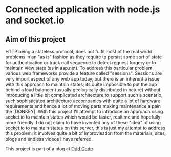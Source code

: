 # Connected application with node.js and socket.io

## Aim of this project
HTTP being a stateless protocol, does not fulfil most of the real world problems
in an "as is" fashion as they require to persist some sort of state for
authentication or track call sequence to detect request forgery or to maintain
view state (as in asp.net). To address this particular problem various web frameworks
provide a feature called "sessions". Sessions are very import aspect of any web
app today, but there is an inherent a issue with this approach to maintain states;
its quite impossible to put the app behind a load balancer (usually geologically
distributed in nature) without introducing a little bit complicated architecture
to support such a scenario; such sophisticated architecture accompanies with quite
a lot of hardware requirements and hence a lot of moving parts making maintenance
a pain the [DONKEY]. With this project I'll attempt to introduce an approach using
socket.io to maintain states which would be faster, realtime and hopefully more
friendly. I do not claim to have invented any of these "idea" of using socket.io
to maintain states on this server, this is just my attempt to address this problem;
it involves quite a bit of improvisation from the materials, sites, blogs and
endless videos I have referred.

This project is part of a blog at [Odd Code](https://oddcode.daveamit.com)
